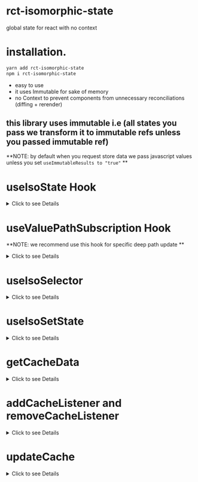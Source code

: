 # rct-isomorphic-state

global state for react with no context

# installation.

```sh
yarn add rct-isomorphic-state
npm i rct-isomorphic-state
```

- easy to use
- it uses Immutable for sake of memory
- no Context to prevent components from unnecessary reconciliations (diffing + rerender)

## this library uses immutable i.e (all states you pass we transform it to immutable refs unless you passed immutable ref)

**NOTE: by default when you request store data we pass javascript values unless you set `useImmutableResults to "true"` **

# useIsoState Hook

<details>
  <summary>Click to see Details</summary>

## Params

```
    |        Name         |          Type           | Required |
    | :-----------------: | :---------------------: | :------: |
    |      fullPath       | string or Array<string> |   true   |
    | useImmutableResults |         string          |   true   |
    |    initialState     |   any / immutable ref   |  false   |
```

- `fullPath` if you passed array of strings we consider that as deep structure path

- `useImmutableResults` if "true" you could expect the state result as immutable ref else it's js data

- `initialState` could be any js data or immutable ref and if you passed undefined value we defaults it to immutable Map

## Example

```jsx
import React from "react";
import { useIsoState } from "rct-isomorphic-state/dist";

const initialState = {
  name: "name",
  age: 12,
};

export default () => {
  const [state, setState] = useIsoState(
    "stateId",
    "false", // "true" will make the returned state as immutable Map ref
    initialState
  );

  const onChange = React.useCallback(
    ({ target: { value, name } }) => {
      setState({ path: name, newStateValue: value });
    },
    [setState]
  );

  return (
    <div>
      <input
        // if useImmutableResults was "true" your could use  value like  `value={state.get("name")}`
        value={state.name}
        onChange={onChange}
        autoComplete="off"
        name="name"
        type="text"
      />

      <br />

      <input
        // if useImmutableResults was "true" your could use  value like  `value={state.get("age")}`
        value={state.age}
        onChange={onChange}
        name="age"
        type="number"
      />
    </div>
  );
};
```

</details>

# useValuePathSubscription Hook

**NOTE: we recommend use this hook for specific deep path update **

<details>
  <summary>Click to see Details</summary>

## Params

```sh
  |        Name         |          Type           | Required |
  | :-----------------: | :---------------------: | :------: |
  |      fullPath       | string or Array<string> |   true   |
  | useImmutableResults |         string          |   true   |
  |    initialState     |   any / immutable ref   |  false   |
```

- `fullPath` a path to the state or deep field in state , if you passed array of strings we consider that as deep structure path

- `useImmutableResults` if "true" you could expect the state result as immutable ref else it's js data

- `initialState` could be any js data or immutable ref and if you passed undefined value we defaults it to immutable Map

## Examples

### Deep value example

```jsx
import React from "react";
import { useValuePathSubscription } from "rct-isomorphic-state/dist";

export default () => {
  const nameValue = useValuePathSubscription(["stateId", "name"], "false", "");

  return <div>{nameValue}</div>;
};
```

### State example

```jsx
import React from "react";
import { useValuePathSubscription } from "rct-isomorphic-state/dist";

export default () => {
  const stateValues = useValuePathSubscription(
    "stateId",
    "false", // "true" will make the returned state as immutable Map ref
    {}
  );

  // if useImmutableResults was "true" your could use  nameValue like  `value={state.get("name")}` return <div>{stateValues}</div>;
  return (
    <>
      {/* if useImmutableResults was "true" > <div>{stateValues.get("name")}</div> */}
      <div>{stateValues.name}</div>
      {/* if useImmutableResults was "true" > <div>{stateValues.get("age")}</div> */}
      <div>{stateValues.age}</div>
    </>
  );
};
```

</details>

# useIsoSelector

  <details>
  <summary>Click to see Details</summary>

## Params

```sh
  |        Name         |          Type           | Required |
  | :-----------------: | :---------------------: | :------: |
  |     fnSelector      | Function(store)         |   true   |
  | useImmutableResults |         string          |   true   |
```

- `fnSelector` a function that take the whole store and return what ever values you need

- `useImmutableResults` if "true" you could expect the state and store that passed to fnSelector result as immutable ref else it's js data

**NOTE: we memoize the values that you returned from fnSelector so next time if they didn't change there is not render to your components those use that selector **

## Example

```jsx
import React from "react";
import { useIsoSelector } from "rct-isomorphic-state/dist";

export default () => {
  const selectorData = useIsoSelector(store => store.stateId, "false");

  ## with Ts
  - interface DataFromSelector {
    name: string;
    age: number
  }

  const selectorData = useIsoSelector<DataFromSelector, "false">(store => store.stateId, "false");

  return <div>JSON.stringify(selectorData)</div>;
};
```

</details>

# useIsoSetState

  <details>
  <summary>Click to see Details</summary>

## Params

```sh
  |        Name         |          Type           | Required |
  | :-----------------: | :---------------------: | :------: |
  |     statId          | string or Array<string> |   true   |
  |     callback        |      Function           |   false  |
```

- `statId` if you passed array of strings we consider that as deep structure path,

- `callback` if provided it will be executed after state update

**NOTE: it return a function that takes specific deep field/fields path and newValue **

## Example

```jsx
import React from "react";
import { useIsoSetState } from "rct-isomorphic-state/dist";

export default () => {
  const setState = useIsoSetState("appTheme");

  const onChange = React.useCallback(() => setState("primary", "activeTheme"), [
    setState,
  ]);

  return <Switch onChange={onChange} children="switch app theme" />;
};
```

</details>

# getCacheData

  <details>
  <summary>Click to see Details</summary>

## a function that takes `useImmutableResults Prop`

**NOTE: if your used `getCacheData` it won't re-updated if any fields did **

## Example

```jsx
import React from "react";
import { getCacheData } from "rct-isomorphic-state/dist";

export default () => {
  const store = getCacheData("false");
  return <div children={JSON.stringify(store)} />;
};
```

</details>

# addCacheListener and removeCacheListener

  <details>
  <summary>Click to see Details</summary>

## a function that takes new listener

- `newListener` should be like this structure,

```sh
  {
    subscriber: () => void | (updatedValues) => void;
    path: string | string[]
  }
```

## Example

```jsx
import React from "react";
import {
  addCacheListener,
  removeCacheListener,
} from "rct-isomorphic-state/dist";

export default () => {
  React.useEffect(() => {
    addCacheListener({
      path: ["stateId", "name"],
      subscriber: (newNameValue) => console.log(newNameValue), // maybe api(newNameValue)
    });

    return () => removeCacheListener(["stateId", "name"]);
  }, []);

  return <div />;
};
```

</details>

# updateCache

  <details>
  <summary>Click to see Details</summary>

## Params

```sh
  |        Name                     |          Type           | Required |
  | :-----------------------------: | :---------------------: | :------: |
  |      fullPath                   | string or Array<string> |   true   |
  |     newValues                   |       string            |   true   |
  |    runSubscribers               |       function          |  false   |
  |    notifyListenersWithThatPath  |       boolean           |  false   |
```

- `fullPath` if you passed array of strings we consider that as deep structure path

- `newValues` new value for update

- `notifyListenersWithThatPath` if true we notify other listeners those listen for `fullPath prop`

- `runSubscribers` if you want to notify another listeners

## Example

```jsx
import React from "react";
import { updateCache } from "rct-isomorphic-state/dist";

const onChange = (e) => {
  updateCache(
    ["stateId", "age"],
    e.target.value,

    // run your listeners
    //  () => null,

    // notifyListenersWithThatPath: don't notify Listeners listen for  ["stateId", "age"]
    false
  );
};

export default () => {
  return <Input onChange={onChange} />;
};
```
